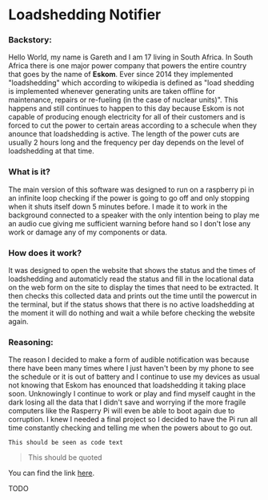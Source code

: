 # Loadshedding Notifier
### Backstory:

Hello World, my name is Gareth and I am 17 living in South Africa. In South Africa there is one major power company that powers the entire country that goes by the name of **Eskom**. Ever since 2014 they implemented "loadshedding" which according to wikipedia is defined as "load shedding is implemented whenever generating units are taken offline for maintenance, repairs or re-fueling (in the case of nuclear units)". This happens and still continues to happen to this day because Eskom is not capable of producing enough electricity for all of their customers and is forced to cut the power to certain areas according to a schecule when they anounce that loadshedding is active. The length of the power cuts are usually 2 hours long and the frequency per day depends on the level of loadshedding at that time.

### What is it?

The main version of this software was designed to run on a raspberry pi in an infinite loop checking if the power is going to go off and only stopping when it shuts itself down 5 minutes before. I made it to work in the background connected to a speaker with the only intention being to play me an audio cue giving me sufficient warning before hand so I don't lose any work or damage any of my components or data.

### How does it work?

It was designed to open the website that shows the status and the times of loadshedding and automaticly read the status and fill in the locational data on the web form on the site to display the times that need to be extracted. It then checks this collected data and prints out the time until the powercut in the terminal, but if the status shows that there is no active loadshedding at the moment it will do nothing and wait a while before checking the website again.

### Reasoning:

The reason I decided to make a form of audible notification was because there have been many times where I just haven't been by my phone to see the schedule or it is out of battery and I continue to use my devices as usual not knowing that Eskom has enounced that loadshedding it taking place soon. Unknowingly I continue to work or play and find myself caught in the dark losing all the data that I didn't save and worrying if the more fragile computers like the Rasperry Pi will even be able to boot again due to corruption. I knew I needed a final project so I decided to have the Pi run all time constantly checking and telling me when the powers about to go out.

`This should be seen as code text`

> This should be quoted

You can find the link [here](https://loadshedding.eskom.co.za/loadshedding/description).

TODO
